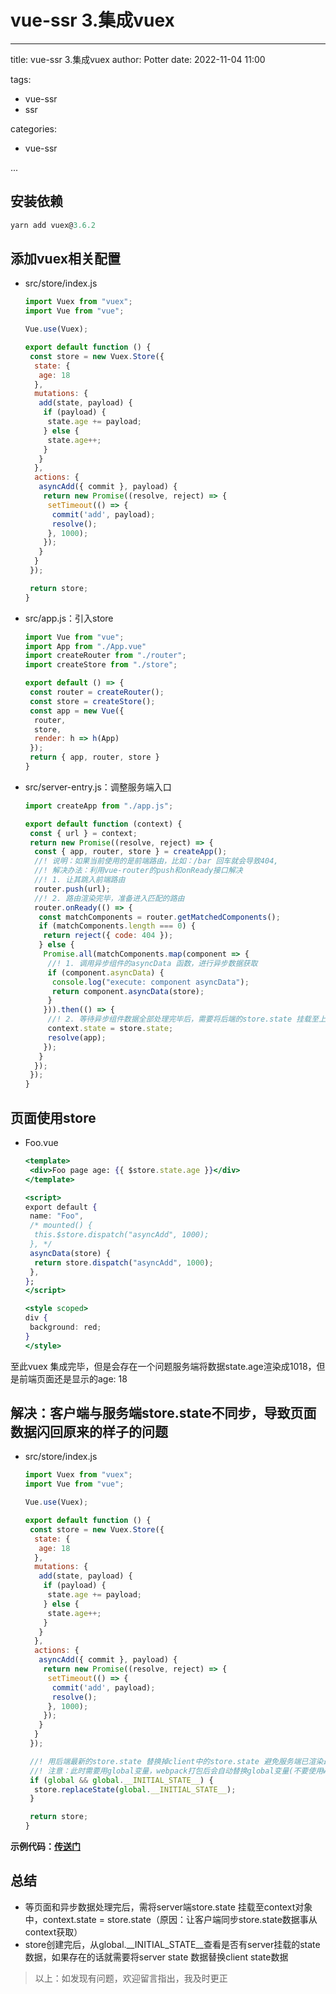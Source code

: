 # vue-ssr 3.集成vuex

---

title: vue-ssr 3.集成vuex
author: Potter
date: 2022-11-04 11:00

tags:

- vue-ssr
- ssr

categories:

- vue-ssr

...

## 安装依赖

```jsx
yarn add vuex@3.6.2
```

## 添加vuex相关配置

- src/store/index.js

    ```jsx
    import Vuex from "vuex";
    import Vue from "vue";
    
    Vue.use(Vuex);
    
    export default function () {
     const store = new Vuex.Store({
      state: {
       age: 18
      },
      mutations: {
       add(state, payload) {
        if (payload) {
         state.age += payload;
        } else {
         state.age++;
        }
       }
      },
      actions: {
       asyncAdd({ commit }, payload) {
        return new Promise((resolve, reject) => {
         setTimeout(() => {
          commit('add', payload);
          resolve();
         }, 1000);
        });
       }
      }
     });
    
     return store;
    }
    ```

- src/app.js：引入store

    ```jsx
    import Vue from "vue";
    import App from "./App.vue"
    import createRouter from "./router";
    import createStore from "./store";
    
    export default () => {
     const router = createRouter();
     const store = createStore();
     const app = new Vue({
      router,
      store,
      render: h => h(App)
     });
     return { app, router, store }
    }
    ```

- src/server-entry.js：调整服务端入口

    ```jsx
    import createApp from "./app.js";
    
    export default function (context) {
     const { url } = context;
     return new Promise((resolve, reject) => {
      const { app, router, store } = createApp();
      //! 说明：如果当前使用的是前端路由，比如：/bar 回车就会导致404,
      //! 解决办法：利用vue-router的push和onReady接口解决
      //! 1. 让其跳入前端路由
      router.push(url);
      //! 2. 路由渲染完毕，准备进入匹配的路由
      router.onReady(() => {
       const matchComponents = router.getMatchedComponents();
       if (matchComponents.length === 0) {
        return reject({ code: 404 });
       } else {
        Promise.all(matchComponents.map(component => {
         //! 1. 调用异步组件的asyncData 函数，进行异步数据获取
         if (component.asyncData) {
          console.log("execute: component asyncData");
          return component.asyncData(store);
         }
        })).then(() => {
         //! 2. 等待异步组件数据全部处理完毕后，需要将后端的store.state 挂载至上下文中，方便客户端对服务端的state数据进行同步
         context.state = store.state;
         resolve(app);
        });
       }
      });
     });
    }
    ```

## 页面使用store

- Foo.vue

    ```jsx
    <template>
     <div>Foo page age: {{ $store.state.age }}</div>
    </template>
    
    <script>
    export default {
     name: "Foo",
     /* mounted() {
      this.$store.dispatch("asyncAdd", 1000);
     }, */
     asyncData(store) {
      return store.dispatch("asyncAdd", 1000);
     },
    };
    </script>
    
    <style scoped>
    div {
     background: red;
    }
    </style>
    ```

至此vuex 集成完毕，但是会存在一个问题服务端将数据state.age渲染成1018，但是前端页面还是显示的age: 18

## 解决：客户端与服务端store.state不同步，导致页面数据闪回原来的样子的问题

- src/store/index.js

    ```jsx
    import Vuex from "vuex";
    import Vue from "vue";
    
    Vue.use(Vuex);
    
    export default function () {
     const store = new Vuex.Store({
      state: {
       age: 18
      },
      mutations: {
       add(state, payload) {
        if (payload) {
         state.age += payload;
        } else {
         state.age++;
        }
       }
      },
      actions: {
       asyncAdd({ commit }, payload) {
        return new Promise((resolve, reject) => {
         setTimeout(() => {
          commit('add', payload);
          resolve();
         }, 1000);
        });
       }
      }
     });
    
     //! 用后端最新的store.state 替换掉client中的store.state 避免服务端已渲染最新的state 页面后，client又渲染会之前的state中的状态页面效果
     //! 注意：此时需要用global变量，webpack打包后会自动替换global变量(不要使用window会导致报错)
     if (global && global.__INITIAL_STATE__) {
      store.replaceState(global.__INITIAL_STATE__);
     }
    
     return store;
    }
    ```

**示例代码：[传送门](https://github.com/yxw007/vue-ssr/tree/master/vue2-webpack-ssr)**

## 总结

- 等页面和异步数据处理完后，需将server端store.state 挂载至context对象中，context.state = store.state（原因：让客户端同步store.state数据事从context获取）
- store创建完后，从global.__INITIAL_STATE__查看是否有server挂载的state数据，如果存在的话就需要将server state 数据替换client state数据

> 以上：如发现有问题，欢迎留言指出，我及时更正
>

